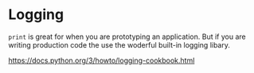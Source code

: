 # Logging

`print` is great for when you are prototyping an application. But if you are writing production code the use the woderful built-in logging libary.

https://docs.python.org/3/howto/logging-cookbook.html
